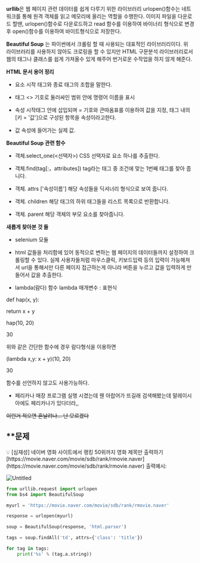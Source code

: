 **urllib**은 웹 페이지 관련 데이터를 쉽게 다루기 위한 라이브러리
urlopen()함수는 네트워크를 통해 원격 객체를 읽고 메모리에 올리는 역할을 수행한다.
이미지 파일을 다운로드 할땐, urlopen()함수로 다운로드하고 read 함수를 이용하여 바이너리 형식으로 변경 후 open()함수를 이용하여 바이트형식으로 저장한다.

**Beautiful Soup** 는 파이썬에서 크롤링 할 때 사용되는 대표적인 라이브러리이다.
위 라이브러리를 사용하지 않아도 크로링을 할 수 있지만 HTML 구문분석 라이브러리로서 웹의 태그나 클래스를 쉽게 가져올수 있게 해주어 번거로운 수작업을 하지 않게 해준다.

**HTML 문서 용어 정리**
+ 요소 시작 태그와 종료 태그의 조합을 말한다.

+ 태그  <> 기호로 둘러싸인 범위 안에 명령어 이름을 표시

+ 속성 시작태그 안에 삽입되며 = 기호와 큰따옴표를 이용하여 값을 지정, 태그 내의 [키 = '값']으로 구성된 항목을 속성이라고한다.

+ 값 속성에 들어가는 실제 값.

**Beautiful Soup 관련 함수**

+ 객체.select_one(<선택자>) CSS 선택자로 요소 하나를 추출한다.

+ 객체.find(tag[:，attributes]) tag라는 태그 중 조건에 맞는 1번째 태그를 찾아 줍니다.

+ 객체. attrs ['속성이름'] 해당 속성들을 딕셔너리 형식으로 보여 줍니다.

+ 객체. children 해당 태그의 하위 태그들을 리스트 목록으로 반환합니다.

+ 객체. parent 해당 객체의 부모 요소를 찾아줍니다.

**새롭게 찾아본 것 들**
+ selenium 모듈
- html 값들을 처리함에 있어 동적으로 변하는 웹 페이지의 데이터들까지 설정하여 크롤링할 수 있다.
실제 사용자들처럼 마우스클릭, 키보드입력 등의 입력이 가능해져서 url을 통해서만 다른 페이지 접근하는게 아니라 버튼을 누르고 값을 입력하게 만들어서 값을 추출한다.

+ lambda(람다) 함수
lambda 매개변수 : 표현식

def hap(x, y):

return x + y
     
hap(10, 20)
      
30

위와 같은 간단한 함수에 경우 람다형식을 이용하면 

(lambda x,y: x + y)(10, 20)

30

함수를 선언하지 않고도 사용가능하다.

+ 페리카나 매장
프로그램 실행 시켰는데 웬 아랍어가 뜨길래 검색해봤는데 말레이시아에도 페리카나가 있다더라,,

~~이런거 적으면 혼날려나... 난 모르겠다~~


**문제
---
<aside>
💡 [심재성] 
네이버 영화 사이트에서 랭킹 50위까지 영화 제목만 출력하기
[https://movie.naver.com/movie/sdb/rank/rmovie.naver](https://movie.naver.com/movie/sdb/rank/rmovie.naver)
출력예시:

![Untitled](https://s3-us-west-2.amazonaws.com/secure.notion-static.com/8606ac1b-46cc-4460-a76d-3f4e07c7ced8/Untitled.png)

</aside>

```python
from urllib.request import urlopen
from bs4 import BeautifulSoup

myurl = 'https://movie.naver.com/movie/sdb/rank/rmovie.naver'

response = urlopen(myurl)

soup = BeautifulSoup(response, 'html.parser')

tags = soup.findAll('td', attrs={'class': 'title'}) 

for tag in tags:
    print('%s' % (tag.a.string))

```

